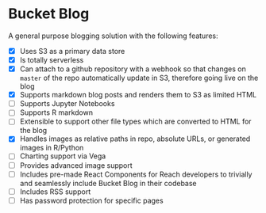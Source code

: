 # Bucket Blog

A general purpose blogging solution with the following features:

- [X] Uses S3 as a primary data store
- [X] Is totally serverless
- [X] Can attach to a github repository with a webhook so that changes on `master` of the repo automatically update in S3, therefore going live on the blog
- [X] Supports markdown blog posts and renders them to S3 as limited HTML
- [ ] Supports Jupyter Notebooks
- [ ] Supports R markdown
- [ ] Extensible to support other file types which are converted to HTML for the blog
- [X] Handles images as relative paths in repo, absolute URLs, or generated images in R/Python
- [ ] Charting support via Vega
- [ ] Provides advanced image support
- [ ] Includes pre-made React Components for Reach developers to trivially and seamlessly include Bucket Blog in their codebase
- [ ] Includes RSS support
- [ ] Has password protection for specific pages
